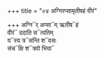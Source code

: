 +++
title = "०४ अग्निरप्सामृतीषहं वीरं"

+++
अग्नि᳓र् अप्सा᳓म् ऋतीष᳓हं  
वीरं᳓ ददाति स᳓त्पतिम्  
य᳓स्य त्र᳓सन्ति श᳓वसः  
संच᳓क्षि श᳓त्रवो भिया᳓